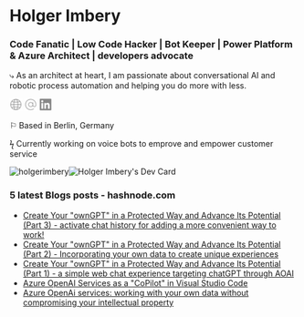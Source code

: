 # Holger Imbery
### Code Fanatic | Low Code Hacker | Bot Keeper | Power Platform & Azure Architect | developers advocate

⤷ As an architect at heart, 
I am passionate about conversational AI and robotic process automation and helping you do more with less.

 <a aligh="left" href="https://www.cognitiveservices.ninja" target="_blank" rel="noreferrer noopener"><img src="https://raw.githubusercontent.com/0xShapeShifter/dev-story/master/public/images/socials/globe.svg" alt="Website" width="22" height="22" /></a> <a aligh="left" href="mailto:the@cognitiveservices,ninja" target="_blank" rel="noreferrer noopener"><img src="https://raw.githubusercontent.com/0xShapeShifter/dev-story/master/public/images/socials/at.svg" alt="Email" width="22" height="22" /></a> <a aligh="left" href="https://www.linkedin.com/in/holgerimbery" target="_blank" rel="noreferrer noopener"><img src="https://raw.githubusercontent.com/0xShapeShifter/dev-story/master/public/images/socials/linkedin.svg" alt="LinkedIn" width="22" height="22" /></a>  

⚐ Based in Berlin, Germany

ϟ Currently working on voice bots to emprove and empower customer service

 

<a href="https://app.daily.dev/thecognitiveservicesninja"><img src="https://api.daily.dev/devcards/7d6788ea96d04422bdcc4f633263bc26.png?r=f2m" align=right width="400" alt="Holger Imbery's Dev Card"/></a>

<p align="left"> <img src="https://komarev.com/ghpvc/?username=holgerimbery&label=Profile%20views&color=0e75b6&style=flat" alt="holgerimbery" /> </p>

### 5 latest Blogs posts - hashnode.com
<!-- HASHNODE:START -->
- [Create Your &quot;ownGPT&quot; in a Protected Way and Advance Its Potential &lpar;Part 3&rpar; - activate chat history for adding a more convenient way to work!](https://the.cognitiveservices.ninja/create-your-owngpt-in-a-protected-way-and-advance-its-potential-part-3-activate-chat-history-for-adding-a-more-convenient-way-to-work)
- [Create Your &quot;ownGPT&quot; in a Protected Way and Advance Its Potential &lpar;Part 2&rpar; - Incorporating your own data to create unique experiences](https://the.cognitiveservices.ninja/create-your-owngpt-in-a-protected-way-and-advance-its-potential-part-2-incorporating-your-own-data-to-create-unique-experiences)
- [Create Your &quot;ownGPT&quot; in a Protected Way and Advance Its Potential &lpar;Part 1&rpar; - a simple web chat experience targeting chatGPT through AOAI](https://the.cognitiveservices.ninja/create-your-owngpt-in-a-protected-way-and-advance-its-potential-part-1-a-simple-web-chat-experience-targeting-chatgpt-through-aoai)
- [Azure OpenAI Services as a &quot;CoPilot&quot; in Visual Studio Code](https://the.cognitiveservices.ninja/azure-openai-services-as-a-copilot-in-visual-studio-code)
- [Azure OpenAi services: working with your own data without compromising your intellectual property](https://the.cognitiveservices.ninja/azure-openai-services-working-with-your-own-data-without-compromising-your-intellectual-property)
<!-- HASHNODE:END -->

